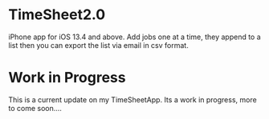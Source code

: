 # TimeSheet2.0
iPhone app for iOS 13.4 and above. Add jobs one at a time, they append to a list then you can export the list via email in csv format.


# Work in Progress

This is a current update on my TimeSheetApp.  Its a work in progress, more to come soon....
